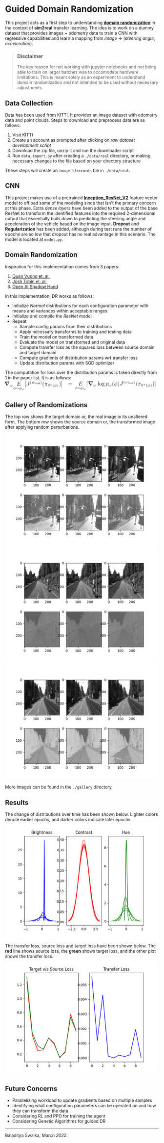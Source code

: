# Guided Domain Randomization

This project acts as a first step to understanding **[domain randomization](https://lilianweng.github.io/posts/2019-05-05-domain-randomization/)** in the context of **sim2real** transfer learning. The idea is to work on a dummy dataset that provides images + odometry data to train a CNN with regressive capabilities and learn a mapping from *image* &#8594; (*steering angle*, *acceleration*).

> ### Disclaimer
> The key reason for not working with jupyter notebooks and not being able to train on larger batches was to accomodate hardware limitations. This is meant solely as an experiment to understand domain randomization and not intended to be used without necessary adjustments.

## Data Collection
Data has been used from [KITTI](http://www.cvlibs.net/datasets/kitti/raw_data.php). It provides an image dataset with odometry data and point clouds. 
Steps to download and preprocess data are as follows:
1. Visit KITTI
2. Create an account as prompted after clicking on *raw dataset development script*
3. Download the zip file, unzip it and run the downloader script
4. Run `data_import.py` after creating a `./data/real` directory, or making necessary changes to the file based on your directory structure

These steps will create an `image.tfrecords` file in `./data/real`.

## CNN
This project makes use of a pretrained **[Inception_ResNet_V2](https://tfhub.dev/google/imagenet/inception_resnet_v2/feature_vector/5)** feature vector model to offload some of the modeling since that isn't the primary concern at this phase. Extra *dense layers* have been added to the output of the base ResNet to transform the identified features into the required 2-dimensional output that essentially boils down to predicting the steering angle and acceleration of the vehicle based on the image input. **Dropout** and **Regularization** has been added, although during test runs the number of epochs are so low that dropout has no real advantage in this scenario.
The model is located at `model.py`.

## Domain Randomization
Inspiration for this implementation comes from 3 papers:
1. [Quan Vuong et. al.](https://arxiv.org/abs/1903.11774v1)
2. [Josh Tobin et. al.](https://arxiv.org/abs/1703.06907)
3. [Open AI Shadow Hand](https://arxiv.org/abs/1808.00177)

In this implementation, DR works as follows:
- Initialize *Normal* distributions for each configuration parameter with means and variances within acceptable ranges
- Initialize and compile the *ResNet* model
- Repeat 
  - Sample config params from their distributions
  - Apply necessary transforms to training and testing data
  - Train the model on transformed data
  - Evaluate the model on transformed and original data
  - Compute transfer loss as the squared loss between source domain and target domain
  - Compute gradients of distribution params wrt transfer loss
  - Update distribution params with SGD optimizer

The computation for loss over the distribution params is taken directly from 1 in the paper list. It is as follows:
![Equation for SGD on Distribution Params](basic_guided_dr_formula.png)

## Gallery of Randomizations
The top row shows the target domain or, the real image in its unaltered form. The bottom row shows the source domain or, the transformed image after applying random perturbations.
![Random_1](./gallery/fig-epoch1-target-vs-source-domain.png) 
![Random_2](./gallery/fig-epoch2-target-vs-source-domain.png)
![Random_3](./gallery/fig-epoch3-target-vs-source-domain.png)

More images can be found in the `./gallery` directory.

## Results
The change of distributions over time has been shown below. Lighter colors denote earlier epochs, and darker colors indicate later epochs. 
![Distributions over Time](./results/fig-1-distributions-over-time.png)

The transfer loss, source loss and target loss have been shown below. The **red** line shows source loss, the **green** shows target loss, and the other plot shows the transfer loss.
![Losses over Time](./results/fig-2-losses-over-time.png) 


## Future Concerns
- Parallelizing workload to update gradients based on multiple samples
- Identifying what configuration parameters can be operated on and how they can transform the data
- Considering RL and PPO for training the agent
- Considering Genetic Algorithms for guided DR

---
Baladitya Swaika, *March 2022*.